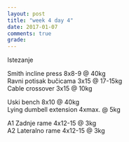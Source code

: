 ```yaml
---
layout: post
title: "week 4 day 4"
date: 2017-01-07
comments: true
grade:
---
```


Istezanje

Smith incline press 8x8-9 @ 40kg  
Ravni potisak bučicama 3x15 @ 17-15kg  
Cable crossover 3x15 @ 10kg  

Uski bench 8x10 @ 40kg  
Lying dumbell extension 4xmax. @ 5kg  

A1 Zadnje rame 4x12-15 @ 3kg  
A2 Lateralno rame 4x12-15 @ 3kg  
